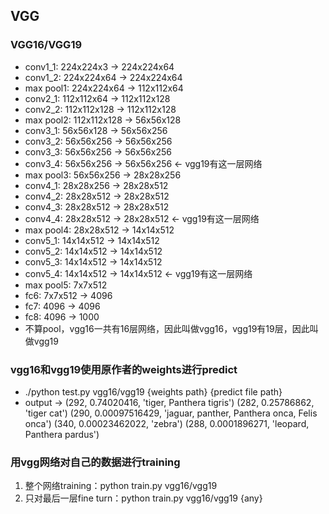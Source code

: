 ## VGG
### VGG16/VGG19
 * conv1_1: 224x224x3 -> 224x224x64
 * conv1_2: 224x224x64 -> 224x224x64
 * max pool1: 224x224x64 -> 112x112x64
 * conv2_1: 112x112x64 -> 112x112x128
 * conv2_2: 112x112x128 -> 112x112x128
 * max pool2: 112x112x128 -> 56x56x128
 * conv3_1: 56x56x128 -> 56x56x256
 * conv3_2: 56x56x256 -> 56x56x256
 * conv3_3: 56x56x256 -> 56x56x256
 * conv3_4: 56x56x256 -> 56x56x256 <- vgg19有这一层网络
 * max pool3: 56x56x256 -> 28x28x256
 * conv4_1: 28x28x256 -> 28x28x512
 * conv4_2: 28x28x512 -> 28x28x512
 * conv4_3: 28x28x512 -> 28x28x512
 * conv4_4: 28x28x512 -> 28x28x512 <- vgg19有这一层网络
 * max pool4: 28x28x512 -> 14x14x512
 * conv5_1: 14x14x512 -> 14x14x512
 * conv5_2: 14x14x512 -> 14x14x512
 * conv5_3: 14x14x512 -> 14x14x512
 * conv5_4: 14x14x512 -> 14x14x512 <- vgg19有这一层网络
 * max pool5: 7x7x512
 * fc6: 7x7x512 -> 4096
 * fc7: 4096 -> 4096
 * fc8: 4096 -> 1000
 * 不算pool，vgg16一共有16层网络，因此叫做vgg16，vgg19有19层，因此叫做vgg19

### vgg16和vgg19使用原作者的weights进行predict
 * ./python test.py vgg16/vgg19 {weights path} {predict file path}
 * output ->
   (292, 0.74020416, 'tiger, Panthera tigris')
   (282, 0.25786862, 'tiger cat')
   (290, 0.00097516429, 'jaguar, panther, Panthera onca, Felis onca')
   (340, 0.00023462022, 'zebra')
   (288, 0.0001896271, 'leopard, Panthera pardus')
 ### 用vgg网络对自己的数据进行training
   1. 整个网络training：python train.py vgg16/vgg19
   2. 只对最后一层fine turn：python train.py vgg16/vgg19 {any}
   

